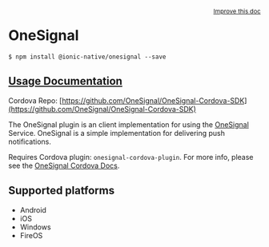 
<a style="float:right;font-size:12px;" href="http://github.com/driftyco/ionic-native/edit/master/src/@ionic-native/plugins/onesignal/index.ts#L259">
  Improve this doc
</a>

# OneSignal
<!-- end header block -->

```
$ npm install @ionic-native/onesignal --save
```

## [Usage Documentation](https://ionicframework.com/docs/v2/native/onesignal/)

Cordova Repo: [https://github.com/OneSignal/OneSignal-Cordova-SDK](https://github.com/OneSignal/OneSignal-Cordova-SDK)

<!-- description -->
The OneSignal plugin is an client implementation for using the [OneSignal](https://onesignal.com/) Service.
OneSignal is a simple implementation for delivering push notifications.

Requires Cordova plugin: `onesignal-cordova-plugin`. For more info, please see the [OneSignal Cordova Docs](https://documentation.onesignal.com/docs/phonegap-sdk-installation).

<!-- @platforms tag -->
## Supported platforms

- Android
- iOS
- Windows
- FireOS

<!-- @platforms tag end -->
<!-- end for prop in method.decorators[0].argumentInfo -->
<!-- end content block -->
<!-- end body block -->
